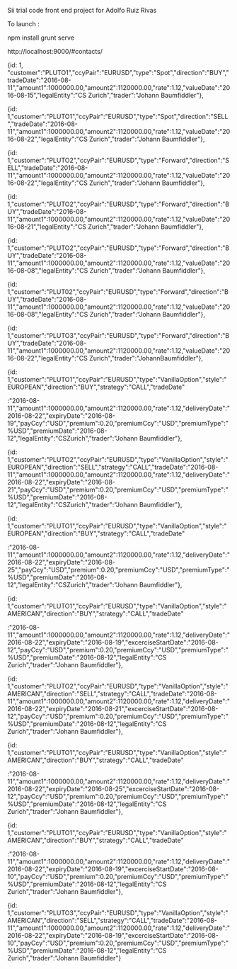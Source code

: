 Sii trial code front end project for Adolfo Ruiz Rivas

To launch :

npm install
grunt serve



http://localhost:9000/#contacts/


{id: 1,
"customer":"PLUTO1","ccyPair":"EURUSD","type":"Spot","direction":"BUY","tradeDate":"2016-08-11","amount1":1000000.00,"amount2":1120000.00,"rate":1.12,"valueDate":"2016-08-15","legalEntity":"CS Zurich","trader":"Johann Baumfiddler"},

{id: 1,"customer":"PLUTO1","ccyPair":"EURUSD","type":"Spot","direction":"SELL","tradeDate":"2016-08-11","amount1":1000000.00,"amount2":1120000.00,"rate":1.12,"valueDate":"2016-08-22","legalEntity":"CS Zurich","trader":"Johann Baumfiddler"},

{id: 1,"customer":"PLUTO2","ccyPair":"EURUSD","type":"Forward","direction":"SELL","tradeDate":"2016-08-11","amount1":1000000.00,"amount2":1120000.00,"rate":1.12,"valueDate":"2016-08-22","legalEntity":"CS Zurich","trader":"Johann Baumfiddler"},

{id: 1,"customer":"PLUTO2","ccyPair":"EURUSD","type":"Forward","direction":"BUY","tradeDate":"2016-08-11","amount1":1000000.00,"amount2":1120000.00,"rate":1.12,"valueDate":"2016-08-21","legalEntity":"CS Zurich","trader":"Johann Baumfiddler"},

{id: 1,"customer":"PLUTO2","ccyPair":"EURUSD","type":"Forward","direction":"BUY","tradeDate":"2016-08-11","amount1":1000000.00,"amount2":1120000.00,"rate":1.12,"valueDate":"2016-08-08","legalEntity":"CS Zurich","trader":"Johann Baumfiddler"},

{id: 1,"customer":"PLUT02","ccyPair":"EURUSD","type":"Forward","direction":"BUY","tradeDate":"2016-08-11","amount1":1000000.00,"amount2":1120000.00,"rate":1.12,"valueDate":"2016-08-08","legalEntity":"CS Zurich","trader":"Johann Baumfiddler"},

{id: 1,"customer":"PLUTO3","ccyPair":"EURUSD","type":"Forward","direction":"BUY","tradeDate":"2016-08-11","amount1":1000000.00,"amount2":1120000.00,"rate":1.12,"valueDate":"2016-08-22","legalEntity":"CS Zurich","trader":"JohannBaumfiddler"},

{id: 1,"customer":"PLUTO1","ccyPair":"EURUSD","type":"VanillaOption","style":"EUROPEAN","direction":"BUY","strategy":"CALL","tradeDate"

:"2016-08-11","amount1":1000000.00,"amount2":1120000.00,"rate":1.12,"deliveryDate":"2016-08-22","expiryDate":"2016-08-19","payCcy":"USD","premium":0.20,"premiumCcy":"USD","premiumType":"%USD","premiumDate":"2016-08-12","legalEntity":"CSZurich","trader":"Johann Baumfiddler"},

{id: 1,"customer":"PLUTO2","ccyPair":"EURUSD","type":"VanillaOption","style":"EUROPEAN","direction":"SELL","strategy":"CALL","tradeDate":"2016-08-11","amount1":1000000.00,"amount2":1120000.00,"rate":1.12,"deliveryDate":"2016-08-22","expiryDate":"2016-08-21","payCcy":"USD","premium":0.20,"premiumCcy":"USD","premiumType":"%USD","premiumDate":"2016-08-12","legalEntity":"CSZurich","trader":"Johann Baumfiddler"},

{id: 1,"customer":"PLUTO1","ccyPair":"EURUSD","type":"VanillaOption","style":"EUROPEAN","direction":"BUY","strategy":"CALL","tradeDate"

:"2016-08-11","amount1":1000000.00,"amount2":1120000.00,"rate":1.12,"deliveryDate":"2016-08-22","expiryDate":"2016-08-25","payCcy":"USD","premium":0.20,"premiumCcy":"USD","premiumType":"%USD","premiumDate":"2016-08-12","legalEntity":"CSZurich","trader":"Johann Baumfiddler"},

{id: 1,"customer":"PLUTO1","ccyPair":"EURUSD","type":"VanillaOption","style":"AMERICAN","direction":"BUY","strategy":"CALL","tradeDate"

:"2016-08-11","amount1":1000000.00,"amount2":1120000.00,"rate":1.12,"deliveryDate":"2016-08-22","expiryDate":"2016-08-19","excerciseStartDate":"2016-08-12","payCcy":"USD","premium":0.20,"premiumCcy":"USD","premiumType":"%USD","premiumDate":"2016-08-12","legalEntity":"CS Zurich","trader":"Johann Baumfiddler"},

{id: 1,"customer":"PLUTO2","ccyPair":"EURUSD","type":"VanillaOption","style":"AMERICAN","direction":"SELL","strategy":"CALL","tradeDate":"2016-08-11","amount1":1000000.00,"amount2":1120000.00,"rate":1.12,"deliveryDate":"2016-08-22","expiryDate":"2016-08-21","excerciseStartDate":"2016-08-12","payCcy":"USD","premium":0.20,"premiumCcy":"USD","premiumType":"%USD","premiumDate":"2016-08-12","legalEntity":"CS Zurich","trader":"Johann Baumfiddler"},

{id: 1,"customer":"PLUTO1","ccyPair":"EURUSD","type":"VanillaOption","style":"AMERICAN","direction":"BUY","strategy":"CALL","tradeDate"

:"2016-08-11","amount1":1000000.00,"amount2":1120000.00,"rate":1.12,"deliveryDate":"2016-08-22","expiryDate":"2016-08-25","excerciseStartDate":"2016-08-12","payCcy":"USD","premium":0.20,"premiumCcy":"USD","premiumType":"%USD","premiumDate":"2016-08-12","legalEntity":"CS Zurich","trader":"Johann Baumfiddler"},

{id: 1,"customer":"PLUTO1","ccyPair":"EURUSD","type":"VanillaOption","style":"AMERICAN","direction":"BUY","strategy":"CALL","tradeDate"

:"2016-08-11","amount1":1000000.00,"amount2":1120000.00,"rate":1.12,"deliveryDate":"2016-08-22","expiryDate":"2016-08-19","excerciseStartDate":"2016-08-10","payCcy":"USD","premium":0.20,"premiumCcy":"USD","premiumType":"%USD","premiumDate":"2016-08-12","legalEntity":"CS Zurich","trader":"Johann Baumfiddler"},

{id: 1,"customer":"PLUTO3","ccyPair":"EURUSD","type":"VanillaOption","style":"AMERICAN","direction":"SELL","strategy":"CALL","tradeDate":"2016-08-11","amount1":1000000.00,"amount2":1120000.00,"rate":1.12,"deliveryDate":"2016-08-22","expiryDate":"2016-08-19","excerciseStartDate":"2016-08-10","payCcy":"USD","premium":0.20,"premiumCcy":"USD","premiumType":"%USD","premiumDate":"2016-08-12","legalEntity":"CS Zurich","trader":"Johann Baumfiddler"}